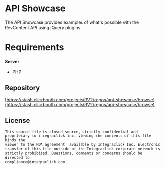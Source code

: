 API Showcase
===

The API Showcase provides examples of what's possible with the RevContent API using jQuery plugins.

Requirements
===

#### Server
- PHP

Repository
----------

[https://stash.clickbooth.com/projects/RV2/repos/api-showcase/browse](https://stash.clickbooth.com/projects/RV2/repos/api-showcase/browse)

License
-------

```
This source file is closed source, strictly confidential and
proprietary to Integraclick Inc. Viewing the contents of this file binds the
viewer to the NDA agreement  available by Integraclick Inc. Electronic
transfer of this file outside of the Integraclick corporate network is
strictly prohibited. Questions, comments or concerns should be directed to
compliance@integraclick.com
```
<!---
test
test 2
test 3
-->
